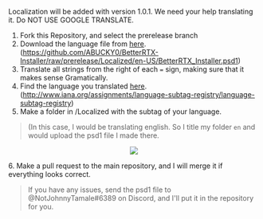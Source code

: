Localization will be added with version 1.0.1. We need your help translating it. Do NOT USE GOOGLE TRANSLATE.

1. Fork this Repository, and select the prerelease branch
2. Download the language file from [here](https://github.com/ABUCKY0/BetterRTX-Installer/raw/prerelease/Localized/en/BetterRTX_Installer.psd1). (https://github.com/ABUCKY0/BetterRTX-Installer/raw/prerelease/Localized/en-US/BetterRTX_Installer.psd1)
3. Translate all strings from the right of each `=` sign, making sure that it makes sense Gramatically. 
4. Find the language you translated [here](http://www.iana.org/assignments/language-subtag-registry/language-subtag-registry). (http://www.iana.org/assignments/language-subtag-registry/language-subtag-registry)
5. Make a folder in /Localized with the subtag of your language. 

> (In this case, I would be translating english. So I title my folder `en` and would upload the psd1 file I made there.    
<p align="center">
<img src="https://github.com/ABUCKY0/BetterRTX-Installer/assets/81783950/f2857612-c2a1-4136-9df4-edbf041e2284"/>
</p>
6. Make a pull request to the main repository, and I will merge it if everything looks correct.    

> If you have any issues, send the psd1 file to @NotJohnnyTamale#6389 on Discord, and I'll put it in the repository for you.
